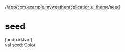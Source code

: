 //[app](../../index.md)/[com.example.myweatherapplication.ui.theme](index.md)/[seed](seed.md)

# seed

[androidJvm]\
val [seed](seed.md): [Color](https://developer.android.com/reference/kotlin/androidx/compose/ui/graphics/Color.html)
